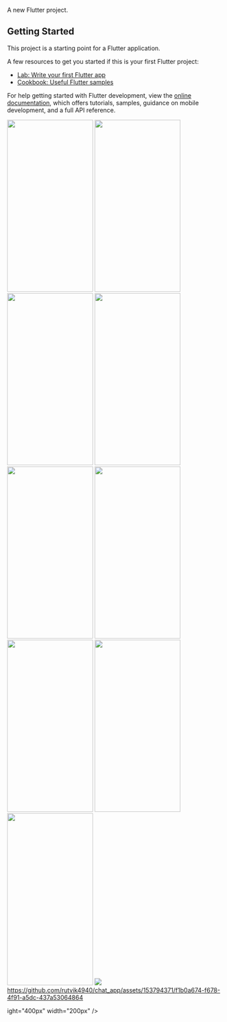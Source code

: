 

A new Flutter project.

## Getting Started

This project is a starting point for a Flutter application.

A few resources to get you started if this is your first Flutter project:

- [Lab: Write your first Flutter app](https://docs.flutter.dev/get-started/codelab)
- [Cookbook: Useful Flutter samples](https://docs.flutter.dev/cookbook)

For help getting started with Flutter development, view the
[online documentation](https://docs.flutter.dev/), which offers tutorials,
samples, guidance on mobile development, and a full API reference.
<p>
<img src="https://github.com/rutvik4940/chat_app/assets/153794371/40ad926b-0155-4dec-9ea5-60b7adf2dd1c"
 height="400px" width="200px" />
<img src="https://github.com/rutvik4940/chat_app/assets/153794371/db6e75c6-9e21-4e05-a652-2f55d9ea89f6"
 height="400px" width="200px" />
 <img src="https://github.com/rutvik4940/chat_app/assets/153794371/a6fbfc82-5fbf-48bc-8591-87643291ada0"
 height="400px" width="200px" />
<img src="https://github.com/rutvik4940/chat_app/assets/153794371/a6b1f4e8-0de0-4e76-b992-e074e6cd89ca"
 height="400px" width="200px" />
 <img src="https://github.com/rutvik4940/chat_app/assets/153794371/6cb3ef4b-23d5-4960-90d3-f6de5899c04b"
 height="400px" width="200px" />
 <img src="https://github.com/rutvik4940/chat_app/assets/153794371/05e26aaa-9495-4372-816a-9f157e38f3b8"
 height="400px" width="200px" />
 <img src="https://github.com/rutvik4940/chat_app/assets/153794371/48a7092c-863f-4ff1-af6c-1379c39f31d1"
 height="400px" width="200px" />
 <img src="https://github.com/rutvik4940/chat_app/assets/153794371/c8033506-78b3-403b-b7b8-0e8be1a296e1"
 height="400px" width="200px" />
 <img src="https://github.com/rutvik4940/chat_app/assets/153794371/20aeb673-2148-4fe4-b89d-bafb816fe595"
 height="400px" width="200px" />
 <img src="https://github.com/rutvik4940/chat_app/assets/153794371/81434c85-b902-4583-b5a7-27da2fd88c73"
 he

https://github.com/rutvik4940/chat_app/assets/153794371/f1b0a674-f678-4f91-a5dc-437a53064864

ight="400px" width="200px" />
 

 
</p>
